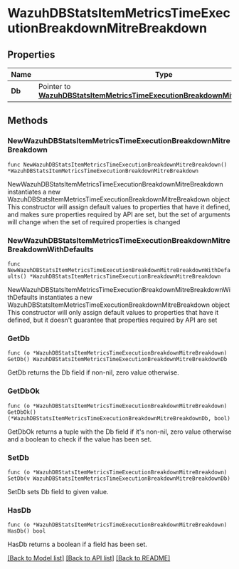 # WazuhDBStatsItemMetricsTimeExecutionBreakdownMitreBreakdown

## Properties

Name | Type | Description | Notes
------------ | ------------- | ------------- | -------------
**Db** | Pointer to [**WazuhDBStatsItemMetricsTimeExecutionBreakdownMitreBreakdownDb**](WazuhDBStatsItemMetricsTimeExecutionBreakdownMitreBreakdownDb.md) |  | [optional] 

## Methods

### NewWazuhDBStatsItemMetricsTimeExecutionBreakdownMitreBreakdown

`func NewWazuhDBStatsItemMetricsTimeExecutionBreakdownMitreBreakdown() *WazuhDBStatsItemMetricsTimeExecutionBreakdownMitreBreakdown`

NewWazuhDBStatsItemMetricsTimeExecutionBreakdownMitreBreakdown instantiates a new WazuhDBStatsItemMetricsTimeExecutionBreakdownMitreBreakdown object
This constructor will assign default values to properties that have it defined,
and makes sure properties required by API are set, but the set of arguments
will change when the set of required properties is changed

### NewWazuhDBStatsItemMetricsTimeExecutionBreakdownMitreBreakdownWithDefaults

`func NewWazuhDBStatsItemMetricsTimeExecutionBreakdownMitreBreakdownWithDefaults() *WazuhDBStatsItemMetricsTimeExecutionBreakdownMitreBreakdown`

NewWazuhDBStatsItemMetricsTimeExecutionBreakdownMitreBreakdownWithDefaults instantiates a new WazuhDBStatsItemMetricsTimeExecutionBreakdownMitreBreakdown object
This constructor will only assign default values to properties that have it defined,
but it doesn't guarantee that properties required by API are set

### GetDb

`func (o *WazuhDBStatsItemMetricsTimeExecutionBreakdownMitreBreakdown) GetDb() WazuhDBStatsItemMetricsTimeExecutionBreakdownMitreBreakdownDb`

GetDb returns the Db field if non-nil, zero value otherwise.

### GetDbOk

`func (o *WazuhDBStatsItemMetricsTimeExecutionBreakdownMitreBreakdown) GetDbOk() (*WazuhDBStatsItemMetricsTimeExecutionBreakdownMitreBreakdownDb, bool)`

GetDbOk returns a tuple with the Db field if it's non-nil, zero value otherwise
and a boolean to check if the value has been set.

### SetDb

`func (o *WazuhDBStatsItemMetricsTimeExecutionBreakdownMitreBreakdown) SetDb(v WazuhDBStatsItemMetricsTimeExecutionBreakdownMitreBreakdownDb)`

SetDb sets Db field to given value.

### HasDb

`func (o *WazuhDBStatsItemMetricsTimeExecutionBreakdownMitreBreakdown) HasDb() bool`

HasDb returns a boolean if a field has been set.


[[Back to Model list]](../README.md#documentation-for-models) [[Back to API list]](../README.md#documentation-for-api-endpoints) [[Back to README]](../README.md)


